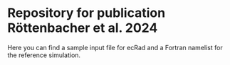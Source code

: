 # Repository for publication Röttenbacher et al. 2024

Here you can find a sample input file for ecRad and a Fortran namelist for the reference simulation.